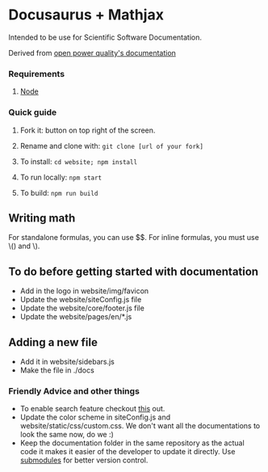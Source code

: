 # Docusaurus + Mathjax

Intended to be use for Scientific Software Documentation.

Derived from [ open power quality's documentation ]( https://github.com/openpowerquality/docusaurus )

### Requirements
1. [ Node ](https://nodejs.org/en/)

### Quick guide

1. Fork it: button on top right of the screen.

2. Rename and clone with: `git clone [url of your fork]`

3. To install: `cd website; npm install`

4. To run locally: `npm start`

5. To build: `npm run build`

## Writing math

For standalone formulas, you can use $$. For inline formulas, you must use \\() and \\).

## To do before getting started with documentation
- Add in the logo in website/img/favicon
- Update the website/siteConfig.js file
- Update the website/core/footer.js file
- Update the website/pages/en/\*.js

## Adding a new file
- Add it in website/sidebars.js
- Make the file in ./docs

### Friendly Advice and other things
- To enable search feature checkout [this](https://docusaurus.io/docs/en/search) out.
- Update the color scheme in siteConfig.js and website/static/css/custom.css. We don't want all the documentations to look the same now, do we :)
- Keep the documentation folder in the same repository as the actual code it makes it easier of the developer to update it directly. Use [submodules](https://github.blog/2016-02-01-working-with-submodules) for better version control.

